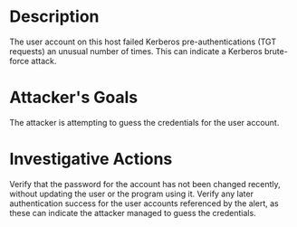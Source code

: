 # Description
The user account on this host failed Kerberos pre-authentications (TGT requests) an unusual number of times. This can indicate a Kerberos brute-force attack.
# Attacker's Goals
The attacker is attempting to guess the credentials for the user account.
# Investigative Actions
Verify that the password for the account has not been changed recently, without updating the user or the program using it.
Verify any later authentication success for the user accounts referenced by the alert, as these can indicate the attacker managed to guess the credentials.
